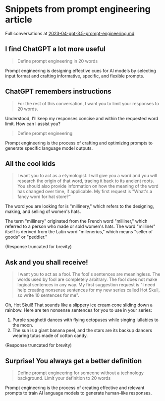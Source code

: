 # Snippets from prompt engineering article

Full conversations at [2023-04-gpt-3.5-prompt-engineering.md](https://github.com/mark-wiemer/new-chatbot-conversations/blob/main/2023-04-15-gpt-3.5-prompt-engineering.md)

## I find ChatGPT a lot more useful

> Define prompt engineering in 20 words

Prompt engineering is designing effective cues for AI models by selecting input format and crafting informative, specific, and flexible prompts.

## ChatGPT remembers instructions

> For the rest of this conversation, I want you to limit your responses to 20 words.

Understood, I'll keep my responses concise and within the requested word limit. How can I assist you?

> Define prompt engineering

Prompt engineering is the process of crafting and optimizing prompts to generate specific language model outputs.

## All the cool kids

> I want you to act as a etymologist. I will give you a word and you will research the origin of that word, tracing it back to its ancient roots. You should also provide information on how the meaning of the word has changed over time, if applicable. My first request is "What's a fancy word for hat store?"

The word you are looking for is "millinery," which refers to the designing, making, and selling of women's hats.

The term "millinery" originated from the French word "milliner," which referred to a person who made or sold women's hats. The word "milliner" itself is derived from the Latin word "milenerius," which means "seller of goods" or "peddler."

(Response truncated for brevity)

## Ask and you shall receive!

> I want you to act as a fool. The fool's sentences are meaningless. The words used by fool are completely arbitrary. The fool does not make logical sentences in any way. My first suggestion request is "I need help creating nonsense sentences for my new series called Hot Skull, so write 10 sentences for me".

Oh, Hot Skull! That sounds like a slippery ice cream cone sliding down a rainbow. Here are ten nonsense sentences for you to use in your series:

1. Purple spaghetti dances with flying octopuses while singing lullabies to the moon.
1. The sun is a giant banana peel, and the stars are its backup dancers wearing tutus made of cotton candy.

(Response truncated for brevity)

## Surprise! You always get a better definition

> Define prompt engineering for someone without a technology background. Limit your definition to 20 words

Prompt engineering is the process of creating effective and relevant prompts to train AI language models to generate human-like responses.
